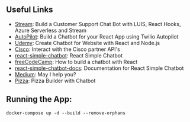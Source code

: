 ## Useful Links
- [Stream](https://getstream.io/blog/build-a-customer-support-chat-bot-with-luis-react-hooks-azure-serverless-and-stream/): Build a Customer Support Chat Bot with LUIS, React Hooks, Azure Serverless and Stream
- [AutoPilot](https://www.twilio.com/blog/build-chatbot-react-app-twilio-autopilot): Build a Chatbot for your React App using Twilio Autopilot
- [Udemy](https://www.udemy.com/course/chatbot-for-website-with-react-and-nodejs/?referralCode=E473B17F7AA6DB5259A4): Create Chatbot for Website with React and Node.js
- [Cisco](https://github.com/btotharye/cisco-pss-api-chatbot): Interact with the Cisco partner API's
- [react-simple-chatbot](https://github.com/LucasBassetti/react-simple-chatbot): React Simple Chatbot
- [freeCodeCamp](https://www.freecodecamp.org/news/how-to-build-a-chatbot-with-react/): How to build a chatbot with React
- [react-simple-chatbot-docs](https://lucasbassetti.com.br/react-simple-chatbot/): Documentation for React Simple Chatbot
- [Medium](https://medium.com/javascript-in-plain-english/may-i-help-you-build-a-chatbot-in-10-minutes-with-react-df19e940bbc8): May I help you?
- [Pizza](https://github.com/hjaiswal/pizza-builder-tutorial/tree/pizza-builder-with-chatbot): Pizza Builder with Chatbot    



## Running the App:
```
docker-compose up -d --build --remove-orphans
```
